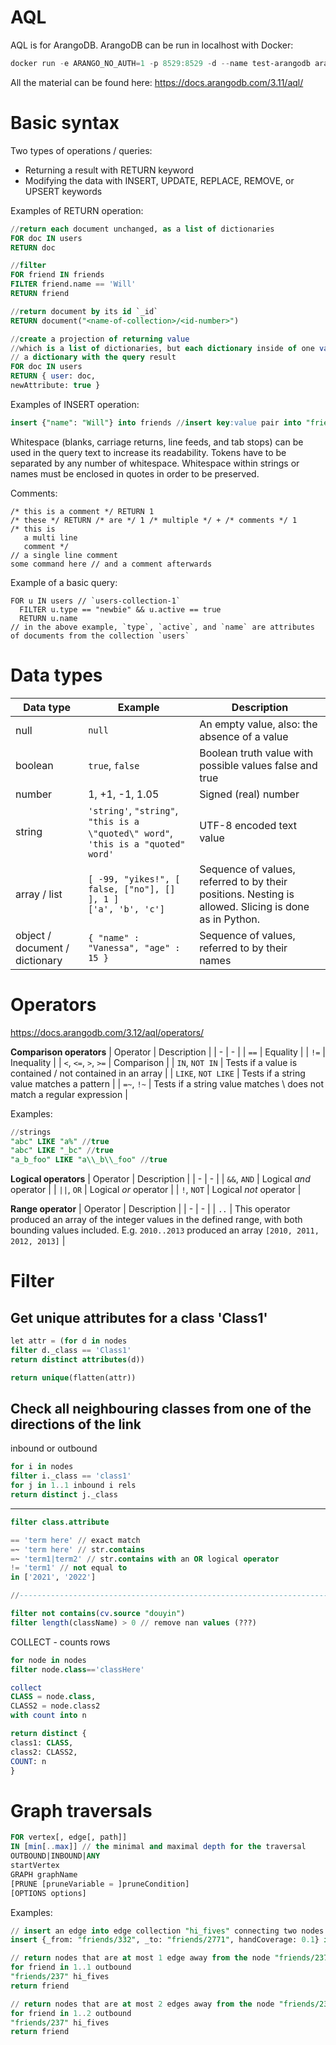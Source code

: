 # AQL

AQL is for ArangoDB. ArangoDB can be run in localhost with Docker:
```powershell
docker run -e ARANGO_NO_AUTH=1 -p 8529:8529 -d --name test-arangodb arangodb
```

All the material can be found here: https://docs.arangodb.com/3.11/aql/

# Basic syntax

Two types of operations / queries:
- Returning a result with RETURN keyword
- Modifying the data with INSERT, UPDATE, REPLACE, REMOVE, or UPSERT keywords

Examples of RETURN operation:
```sql
//return each document unchanged, as a list of dictionaries
FOR doc IN users
RETURN doc

//filter
FOR friend IN friends
FILTER friend.name == 'Will'
RETURN friend

//return document by its id `_id`
RETURN document("<name-of-collection>/<id-number>")

//create a projection of returning value
//which is a list of dictionaries, but each dictionary inside of one value (for this example, 'user') will also have
// a dictionary with the query result
FOR doc IN users
RETURN { user: doc,
newAttribute: true }
```

Examples of INSERT operation:
```sql
insert {"name": "Will"} into friends //insert key:value pair into "friends" collection
```

Whitespace (blanks, carriage returns, line feeds, and tab stops) can be used in the query text to increase its readability. Tokens have to be separated by any number of whitespace. Whitespace within strings or names must be enclosed in quotes in order to be preserved.

Comments:

```aql
/* this is a comment */ RETURN 1
/* these */ RETURN /* are */ 1 /* multiple */ + /* comments */ 1
/* this is
   a multi line
   comment */
// a single line comment
some command here // and a comment afterwards
```

Example of a basic query:
```aql
FOR u IN users // `users-collection-1`
  FILTER u.type == "newbie" && u.active == true
  RETURN u.name
// in the above example, `type`, `active`, and `name` are attributes of documents from the collection `users`
```

# Data types

| Data type | Example |	Description |
| - | - | - |
| null | `null` |	An empty value, also: the absence of a value |
| boolean | `true`, `false` |	Boolean truth value with possible values false and true |
| number | 1, +1, -1, 1.05 |	Signed (real) number |
| string | `'string'`, `"string"`, `"this is a \"quoted\" word"`, `'this is a "quoted" word'` |	UTF-8 encoded text value |
| array / list | `[ -99, "yikes!", [ false, ["no"], [] ], 1 ]` <br> `['a', 'b', 'c']` |	Sequence of values, referred to by their positions. Nesting is allowed. Slicing is done as in Python. |
| object / document / dictionary | `{ "name" : "Vanessa", "age" : 15 }` | Sequence of values, referred to by their names |

# Operators

https://docs.arangodb.com/3.12/aql/operators/

**Comparison operators**
| Operator | Description |
| - | - |
| `==` | Equality |
| `!=` | Inequality |
| `<`, `<=`, `>`, `>=` | Comparison |
| `IN`, `NOT IN` | Tests if a value is contained / not contained in an array |
| `LIKE`, `NOT LIKE` | Tests if a string value matches a pattern |
| `=~`, `!~` | Tests if a string value matches \ does not match a regular expression |

Examples:
```sql
//strings
"abc" LIKE "a%" //true
"abc" LIKE "_bc" //true
"a_b_foo" LIKE "a\\_b\\_foo" //true
```

**Logical operators**
| Operator | Description |
| - | - |
| `&&`, `AND` | Logical *and* operator |
| `||`, `OR` | Logical *or* operator |
| `!`, `NOT` | Logical *not* operator |

**Range operator**
| Operator | Description |
| - | - |
| `..` | This operator produced an array of the integer values in the defined range, with both bounding values included. E.g. `2010..2013` produced an array `[2010, 2011, 2012, 2013]` |

# Filter

## Get unique attributes for a class 'Class1'

```sql
let attr = (for d in nodes
filter d._class == 'Class1'
return distinct attributes(d))

return unique(flatten(attr))
```

## Check all neighbouring classes from one of the directions of the link

inbound or outbound

```sql
for i in nodes
filter i._class == 'class1'
for j in 1..1 inbound i rels
return distinct j._class
```

---

```sql
filter class.attribute 

== 'term here' // exact match
=~ 'term here' // str.contains
=~ 'term1|term2' // str.contains with an OR logical operator
!= 'term1' // not equal to
in ['2021', '2022']

//-------------------------------------------------------------------------

filter not contains(cv.source "douyin")
filter length(className) > 0 // remove nan values (???)
```

COLLECT - counts rows
```sql
for node in nodes
filter node.class=='classHere'

collect 
CLASS = node.class, 
CLASS2 = node.class2
with count into n

return distinct {
class1: CLASS,
class2: CLASS2,
COUNT: n
}
```

# Graph traversals

```sql
FOR vertex[, edge[, path]]
IN [min[..max]] // the minimal and maximal depth for the traversal
OUTBOUND|INBOUND|ANY
startVertex
GRAPH graphName
[PRUNE [pruneVariable = ]pruneCondition]
[OPTIONS options]
```

Examples:

```sql
// insert an edge into edge collection "hi_fives" connecting two nodes from the document collection "friends" with "_id" values being "friends/332" and "friends/2771": 
insert {_from: "friends/332", _to: "friends/2771", handCoverage: 0.1} into "hi_fives"
```

```sql
// return nodes that are at most 1 edge away from the node "friends/237", edges being defined in collection "hi_fives"
for friend in 1..1 outbound 
"friends/237" hi_fives
return friend

// return nodes that are at most 2 edges away from the node "friends/237", edges being defined in collection "hi_fives"
for friend in 1..2 outbound 
"friends/237" hi_fives
return friend

```





